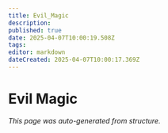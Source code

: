 ```yaml
---
title: Evil_Magic
description: 
published: true
date: 2025-04-07T10:00:19.508Z
tags: 
editor: markdown
dateCreated: 2025-04-07T10:00:17.369Z
---
```


# Evil Magic

*This page was auto-generated from structure.*